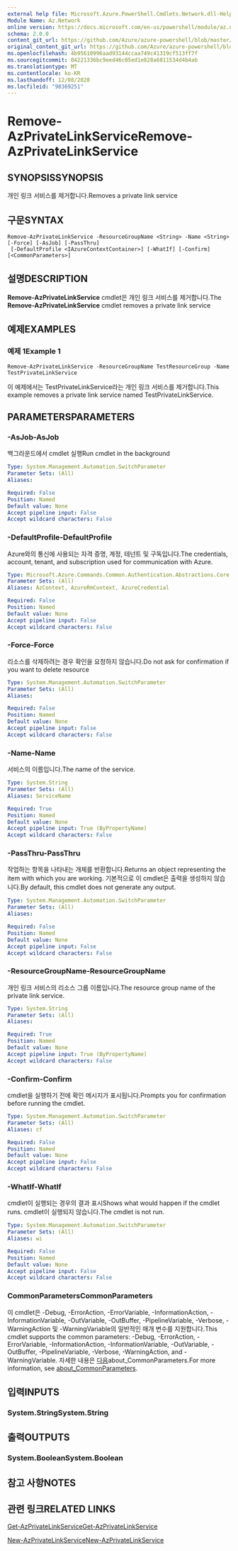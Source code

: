 ```yaml
---
external help file: Microsoft.Azure.PowerShell.Cmdlets.Network.dll-Help.xml
Module Name: Az.Network
online version: https://docs.microsoft.com/en-us/powershell/module/az.network/remove-azprivatelinkservice
schema: 2.0.0
content_git_url: https://github.com/Azure/azure-powershell/blob/master/src/Network/Network/help/Remove-AzPrivateLinkService.md
original_content_git_url: https://github.com/Azure/azure-powershell/blob/master/src/Network/Network/help/Remove-AzPrivateLinkService.md
ms.openlocfilehash: 4b95610996aad93144ccaa749c41319cf513ff7f
ms.sourcegitcommit: 04221336bc9eed46c05ed1e828a6811534d4b4ab
ms.translationtype: MT
ms.contentlocale: ko-KR
ms.lasthandoff: 12/08/2020
ms.locfileid: "98369251"
---
```

# <span data-ttu-id="ddd5e-101">Remove-AzPrivateLinkService</span><span class="sxs-lookup"><span data-stu-id="ddd5e-101">Remove-AzPrivateLinkService</span></span>

## <span data-ttu-id="ddd5e-102">SYNOPSIS</span><span class="sxs-lookup"><span data-stu-id="ddd5e-102">SYNOPSIS</span></span>
<span data-ttu-id="ddd5e-103">개인 링크 서비스를 제거합니다.</span><span class="sxs-lookup"><span data-stu-id="ddd5e-103">Removes a private link service</span></span>

## <span data-ttu-id="ddd5e-104">구문</span><span class="sxs-lookup"><span data-stu-id="ddd5e-104">SYNTAX</span></span>

```
Remove-AzPrivateLinkService -ResourceGroupName <String> -Name <String> [-Force] [-AsJob] [-PassThru]
 [-DefaultProfile <IAzureContextContainer>] [-WhatIf] [-Confirm] [<CommonParameters>]
```

## <span data-ttu-id="ddd5e-105">설명</span><span class="sxs-lookup"><span data-stu-id="ddd5e-105">DESCRIPTION</span></span>
<span data-ttu-id="ddd5e-106">**Remove-AzPrivateLinkService** cmdlet은 개인 링크 서비스를 제거합니다.</span><span class="sxs-lookup"><span data-stu-id="ddd5e-106">The **Remove-AzPrivateLinkService** cmdlet removes a private link service</span></span>

## <span data-ttu-id="ddd5e-107">예제</span><span class="sxs-lookup"><span data-stu-id="ddd5e-107">EXAMPLES</span></span>

### <span data-ttu-id="ddd5e-108">예제 1</span><span class="sxs-lookup"><span data-stu-id="ddd5e-108">Example 1</span></span>
```
Remove-AzPrivateLinkService -ResourceGroupName TestResourceGroup -Name TestPrivateLinkService
```

<span data-ttu-id="ddd5e-109">이 예제에서는 TestPrivateLinkService라는 개인 링크 서비스를 제거합니다.</span><span class="sxs-lookup"><span data-stu-id="ddd5e-109">This example removes a private link service named TestPrivateLinkService.</span></span>

## <span data-ttu-id="ddd5e-110">PARAMETERS</span><span class="sxs-lookup"><span data-stu-id="ddd5e-110">PARAMETERS</span></span>

### <span data-ttu-id="ddd5e-111">-AsJob</span><span class="sxs-lookup"><span data-stu-id="ddd5e-111">-AsJob</span></span>
<span data-ttu-id="ddd5e-112">백그라운드에서 cmdlet 실행</span><span class="sxs-lookup"><span data-stu-id="ddd5e-112">Run cmdlet in the background</span></span>

```yaml
Type: System.Management.Automation.SwitchParameter
Parameter Sets: (All)
Aliases:

Required: False
Position: Named
Default value: None
Accept pipeline input: False
Accept wildcard characters: False
```

### <span data-ttu-id="ddd5e-113">-DefaultProfile</span><span class="sxs-lookup"><span data-stu-id="ddd5e-113">-DefaultProfile</span></span>
<span data-ttu-id="ddd5e-114">Azure와의 통신에 사용되는 자격 증명, 계정, 테넌트 및 구독입니다.</span><span class="sxs-lookup"><span data-stu-id="ddd5e-114">The credentials, account, tenant, and subscription used for communication with Azure.</span></span>

```yaml
Type: Microsoft.Azure.Commands.Common.Authentication.Abstractions.Core.IAzureContextContainer
Parameter Sets: (All)
Aliases: AzContext, AzureRmContext, AzureCredential

Required: False
Position: Named
Default value: None
Accept pipeline input: False
Accept wildcard characters: False
```

### <span data-ttu-id="ddd5e-115">-Force</span><span class="sxs-lookup"><span data-stu-id="ddd5e-115">-Force</span></span>
<span data-ttu-id="ddd5e-116">리소스를 삭제하려는 경우 확인을 요청하지 않습니다.</span><span class="sxs-lookup"><span data-stu-id="ddd5e-116">Do not ask for confirmation if you want to delete resource</span></span>

```yaml
Type: System.Management.Automation.SwitchParameter
Parameter Sets: (All)
Aliases:

Required: False
Position: Named
Default value: None
Accept pipeline input: False
Accept wildcard characters: False
```

### <span data-ttu-id="ddd5e-117">-Name</span><span class="sxs-lookup"><span data-stu-id="ddd5e-117">-Name</span></span>
<span data-ttu-id="ddd5e-118">서비스의 이름입니다.</span><span class="sxs-lookup"><span data-stu-id="ddd5e-118">The name of the service.</span></span>

```yaml
Type: System.String
Parameter Sets: (All)
Aliases: ServiceName

Required: True
Position: Named
Default value: None
Accept pipeline input: True (ByPropertyName)
Accept wildcard characters: False
```

### <span data-ttu-id="ddd5e-119">-PassThru</span><span class="sxs-lookup"><span data-stu-id="ddd5e-119">-PassThru</span></span>
<span data-ttu-id="ddd5e-120">작업하는 항목을 나타내는 개체를 반환합니다.</span><span class="sxs-lookup"><span data-stu-id="ddd5e-120">Returns an object representing the item with which you are working.</span></span>
<span data-ttu-id="ddd5e-121">기본적으로 이 cmdlet은 출력을 생성하지 않습니다.</span><span class="sxs-lookup"><span data-stu-id="ddd5e-121">By default, this cmdlet does not generate any output.</span></span>

```yaml
Type: System.Management.Automation.SwitchParameter
Parameter Sets: (All)
Aliases:

Required: False
Position: Named
Default value: None
Accept pipeline input: False
Accept wildcard characters: False
```

### <span data-ttu-id="ddd5e-122">-ResourceGroupName</span><span class="sxs-lookup"><span data-stu-id="ddd5e-122">-ResourceGroupName</span></span>
<span data-ttu-id="ddd5e-123">개인 링크 서비스의 리소스 그룹 이름입니다.</span><span class="sxs-lookup"><span data-stu-id="ddd5e-123">The resource group name of the private link service.</span></span>

```yaml
Type: System.String
Parameter Sets: (All)
Aliases:

Required: True
Position: Named
Default value: None
Accept pipeline input: True (ByPropertyName)
Accept wildcard characters: False
```

### <span data-ttu-id="ddd5e-124">-Confirm</span><span class="sxs-lookup"><span data-stu-id="ddd5e-124">-Confirm</span></span>
<span data-ttu-id="ddd5e-125">cmdlet을 실행하기 전에 확인 메시지가 표시됩니다.</span><span class="sxs-lookup"><span data-stu-id="ddd5e-125">Prompts you for confirmation before running the cmdlet.</span></span>

```yaml
Type: System.Management.Automation.SwitchParameter
Parameter Sets: (All)
Aliases: cf

Required: False
Position: Named
Default value: None
Accept pipeline input: False
Accept wildcard characters: False
```

### <span data-ttu-id="ddd5e-126">-WhatIf</span><span class="sxs-lookup"><span data-stu-id="ddd5e-126">-WhatIf</span></span>
<span data-ttu-id="ddd5e-127">cmdlet이 실행되는 경우의 결과 표시</span><span class="sxs-lookup"><span data-stu-id="ddd5e-127">Shows what would happen if the cmdlet runs.</span></span>
<span data-ttu-id="ddd5e-128">cmdlet이 실행되지 않습니다.</span><span class="sxs-lookup"><span data-stu-id="ddd5e-128">The cmdlet is not run.</span></span>

```yaml
Type: System.Management.Automation.SwitchParameter
Parameter Sets: (All)
Aliases: wi

Required: False
Position: Named
Default value: None
Accept pipeline input: False
Accept wildcard characters: False
```

### <span data-ttu-id="ddd5e-129">CommonParameters</span><span class="sxs-lookup"><span data-stu-id="ddd5e-129">CommonParameters</span></span>
<span data-ttu-id="ddd5e-130">이 cmdlet은 -Debug, -ErrorAction, -ErrorVariable, -InformationAction, -InformationVariable, -OutVariable, -OutBuffer, -PipelineVariable, -Verbose, -WarningAction 및 -WarningVariable의 일반적인 매개 변수를 지원합니다.</span><span class="sxs-lookup"><span data-stu-id="ddd5e-130">This cmdlet supports the common parameters: -Debug, -ErrorAction, -ErrorVariable, -InformationAction, -InformationVariable, -OutVariable, -OutBuffer, -PipelineVariable, -Verbose, -WarningAction, and -WarningVariable.</span></span> <span data-ttu-id="ddd5e-131">자세한 내용은 [다음](http://go.microsoft.com/fwlink/?LinkID=113216)about_CommonParameters.</span><span class="sxs-lookup"><span data-stu-id="ddd5e-131">For more information, see [about_CommonParameters](http://go.microsoft.com/fwlink/?LinkID=113216).</span></span>

## <span data-ttu-id="ddd5e-132">입력</span><span class="sxs-lookup"><span data-stu-id="ddd5e-132">INPUTS</span></span>

### <span data-ttu-id="ddd5e-133">System.String</span><span class="sxs-lookup"><span data-stu-id="ddd5e-133">System.String</span></span>

## <span data-ttu-id="ddd5e-134">출력</span><span class="sxs-lookup"><span data-stu-id="ddd5e-134">OUTPUTS</span></span>

### <span data-ttu-id="ddd5e-135">System.Boolean</span><span class="sxs-lookup"><span data-stu-id="ddd5e-135">System.Boolean</span></span>

## <span data-ttu-id="ddd5e-136">참고 사항</span><span class="sxs-lookup"><span data-stu-id="ddd5e-136">NOTES</span></span>

## <span data-ttu-id="ddd5e-137">관련 링크</span><span class="sxs-lookup"><span data-stu-id="ddd5e-137">RELATED LINKS</span></span>

[<span data-ttu-id="ddd5e-138">Get-AzPrivateLinkService</span><span class="sxs-lookup"><span data-stu-id="ddd5e-138">Get-AzPrivateLinkService</span></span>](./Get-AzPrivateLinkService.md)

[<span data-ttu-id="ddd5e-139">New-AzPrivateLinkService</span><span class="sxs-lookup"><span data-stu-id="ddd5e-139">New-AzPrivateLinkService</span></span>](./New-AzPrivateLinkService.md)